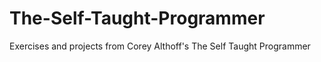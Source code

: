 # The-Self-Taught-Programmer
Exercises and projects from Corey Althoff's The Self Taught Programmer
